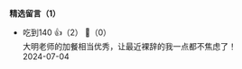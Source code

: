 
<div><strong>精选留言（1）</strong></div><ul>
<li><span>吃到140</span> 👍（2） 💬（0）<div>大明老师的加餐相当优秀，让最近裸辞的我一点都不焦虑了！</div>2024-07-04</li><br/>
</ul>